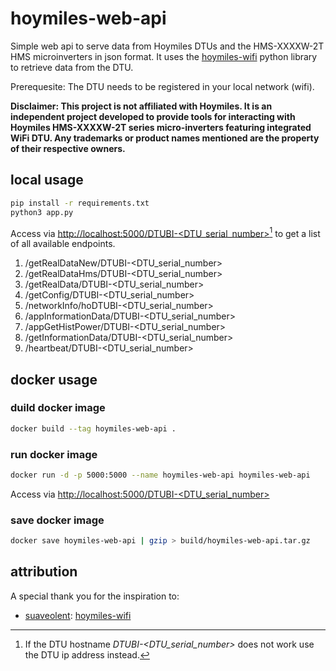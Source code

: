 # hoymiles-web-api

Simple web api to serve data from Hoymiles DTUs and the HMS-XXXXW-2T HMS microinverters in json format. It uses the [hoymiles-wifi](https://github.com/suaveolent/hoymiles-wifi) python library to retrieve data from the DTU.

Prerequesite: The DTU needs to be registered in your local network (wifi).

**Disclaimer: This project is not affiliated with Hoymiles. It is an independent project developed to provide tools for interacting with Hoymiles HMS-XXXXW-2T series micro-inverters featuring integrated WiFi DTU. Any trademarks or product names mentioned are the property of their respective owners.**

## local usage
```sh
pip install -r requirements.txt
python3 app.py
```

Access via [http://localhost:5000/DTUBI-<DTU_serial_number>](http://localhost:5000/DTUBI-<DTU_serial_number>)[^1] to get a list of all available endpoints.

1. /getRealDataNew/DTUBI-<DTU_serial_number>
2. /getRealDataHms/DTUBI-<DTU_serial_number>
3. /getRealData/DTUBI-<DTU_serial_number>
4. /getConfig/DTUBI-<DTU_serial_number>
5. /networkInfo/hoDTUBI-<DTU_serial_number>
6. /appInformationData/DTUBI-<DTU_serial_number>
7. /appGetHistPower/DTUBI-<DTU_serial_number>
8. /getInformationData/DTUBI-<DTU_serial_number>
9. /heartbeat/DTUBI-<DTU_serial_number>

[^1]: If the DTU hostname *DTUBI-<DTU_serial_number>* does not work use the DTU ip address instead.

## docker usage

### duild docker image
```sh
docker build --tag hoymiles-web-api .
```

### run docker image
```sh
docker run -d -p 5000:5000 --name hoymiles-web-api hoymiles-web-api 
```
Access via [http://localhost:5000/DTUBI-<DTU_serial_number>](http://localhost:5000/DTUBI-<DTU_serial_number>)

### save docker image
```sh
docker save hoymiles-web-api | gzip > build/hoymiles-web-api.tar.gz
```

## attribution

A special thank you for the inspiration to:

* [suaveolent](https://github.com/suaveolent): [hoymiles-wifi](https://github.com/suaveolent/hoymiles-wifi)